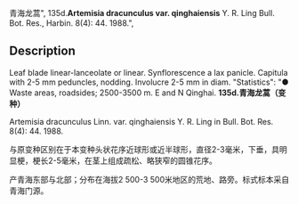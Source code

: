 青海龙蒿",
135d.**Artemisia dracunculus var. qinghaiensis** Y. R. Ling Bull. Bot. Res., Harbin. 8(4): 44. 1988.",

## Description
Leaf blade linear-lanceolate or linear. Synflorescence a lax panicle. Capitula with 2-5 mm peduncles, nodding. Involucre 2-5 mm in diam.
  "Statistics": "● Waste areas, roadsides; 2500-3500 m. E and N Qinghai.
**135d.青海龙蒿（变种）**

Artemisia dracunculus Linn. var. qinghaiensis Y. R. Ling in Bull. Bot. Res. 8(4): 44. 1988.

与原变种区别在于本变种头状花序近球形或近半球形，直径2-3毫米，下垂，具明显梗，梗长2-5毫米，在茎上组成疏松、略狭窄的圆锥花序。

产青海东部与北部；分布在海拔2 500-3 500米地区的荒地、路旁。标式标本采自青海门源。
